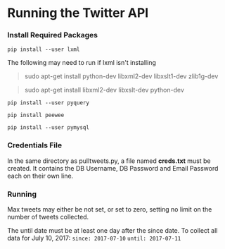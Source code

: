 # Running the Twitter API

### Install Required Packages
`pip install --user lxml`

The following may need to run if lxml isn't installing

>sudo apt-get install python-dev libxml2-dev libxslt1-dev zlib1g-dev

>sudo apt-get install libxml2-dev libxslt-dev python-dev

`pip install --user pyquery`

`pip install peewee`

`pip install --user pymysql`

### Credentials File
In the same directory as pulltweets.py, a file named **creds.txt** must be created. It contains the DB Username, DB Password and Email Password each on their own line.

### Running
Max tweets may either be not set, or set to zero, setting no limit on the number of tweets collected.

The until date must be at least one day after the since date. To collect all data for July 10, 2017: `since: 2017-07-10` `until: 2017-07-11`
